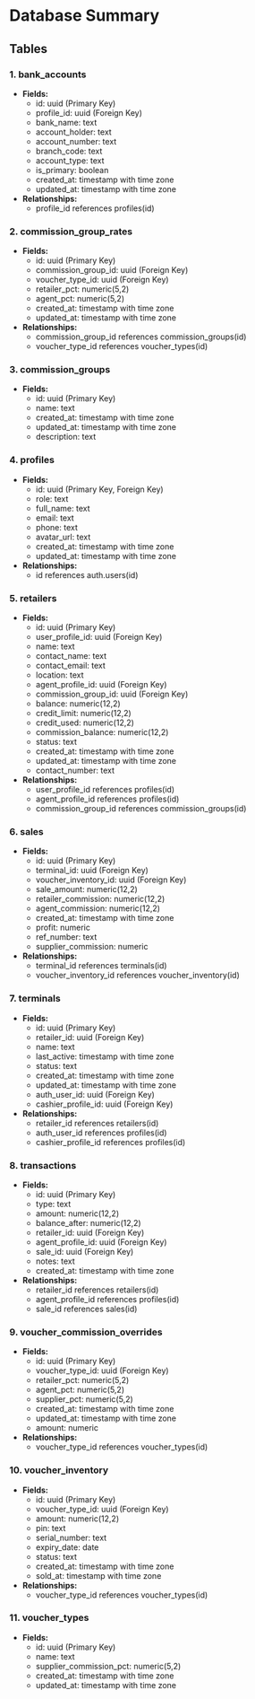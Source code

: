 # Database Summary

## Tables

### 1. bank_accounts

- **Fields:**
  - id: uuid (Primary Key)
  - profile_id: uuid (Foreign Key)
  - bank_name: text
  - account_holder: text
  - account_number: text
  - branch_code: text
  - account_type: text
  - is_primary: boolean
  - created_at: timestamp with time zone
  - updated_at: timestamp with time zone
- **Relationships:**
  - profile_id references profiles(id)

### 2. commission_group_rates

- **Fields:**
  - id: uuid (Primary Key)
  - commission_group_id: uuid (Foreign Key)
  - voucher_type_id: uuid (Foreign Key)
  - retailer_pct: numeric(5,2)
  - agent_pct: numeric(5,2)
  - created_at: timestamp with time zone
  - updated_at: timestamp with time zone
- **Relationships:**
  - commission_group_id references commission_groups(id)
  - voucher_type_id references voucher_types(id)

### 3. commission_groups

- **Fields:**
  - id: uuid (Primary Key)
  - name: text
  - created_at: timestamp with time zone
  - updated_at: timestamp with time zone
  - description: text

### 4. profiles

- **Fields:**
  - id: uuid (Primary Key, Foreign Key)
  - role: text
  - full_name: text
  - email: text
  - phone: text
  - avatar_url: text
  - created_at: timestamp with time zone
  - updated_at: timestamp with time zone
- **Relationships:**
  - id references auth.users(id)

### 5. retailers

- **Fields:**
  - id: uuid (Primary Key)
  - user_profile_id: uuid (Foreign Key)
  - name: text
  - contact_name: text
  - contact_email: text
  - location: text
  - agent_profile_id: uuid (Foreign Key)
  - commission_group_id: uuid (Foreign Key)
  - balance: numeric(12,2)
  - credit_limit: numeric(12,2)
  - credit_used: numeric(12,2)
  - commission_balance: numeric(12,2)
  - status: text
  - created_at: timestamp with time zone
  - updated_at: timestamp with time zone
  - contact_number: text
- **Relationships:**
  - user_profile_id references profiles(id)
  - agent_profile_id references profiles(id)
  - commission_group_id references commission_groups(id)

### 6. sales

- **Fields:**
  - id: uuid (Primary Key)
  - terminal_id: uuid (Foreign Key)
  - voucher_inventory_id: uuid (Foreign Key)
  - sale_amount: numeric(12,2)
  - retailer_commission: numeric(12,2)
  - agent_commission: numeric(12,2)
  - created_at: timestamp with time zone
  - profit: numeric
  - ref_number: text
  - supplier_commission: numeric
- **Relationships:**
  - terminal_id references terminals(id)
  - voucher_inventory_id references voucher_inventory(id)

### 7. terminals

- **Fields:**
  - id: uuid (Primary Key)
  - retailer_id: uuid (Foreign Key)
  - name: text
  - last_active: timestamp with time zone
  - status: text
  - created_at: timestamp with time zone
  - updated_at: timestamp with time zone
  - auth_user_id: uuid (Foreign Key)
  - cashier_profile_id: uuid (Foreign Key)
- **Relationships:**
  - retailer_id references retailers(id)
  - auth_user_id references profiles(id)
  - cashier_profile_id references profiles(id)

### 8. transactions

- **Fields:**
  - id: uuid (Primary Key)
  - type: text
  - amount: numeric(12,2)
  - balance_after: numeric(12,2)
  - retailer_id: uuid (Foreign Key)
  - agent_profile_id: uuid (Foreign Key)
  - sale_id: uuid (Foreign Key)
  - notes: text
  - created_at: timestamp with time zone
- **Relationships:**
  - retailer_id references retailers(id)
  - agent_profile_id references profiles(id)
  - sale_id references sales(id)

### 9. voucher_commission_overrides

- **Fields:**
  - id: uuid (Primary Key)
  - voucher_type_id: uuid (Foreign Key)
  - retailer_pct: numeric(5,2)
  - agent_pct: numeric(5,2)
  - supplier_pct: numeric(5,2)
  - created_at: timestamp with time zone
  - updated_at: timestamp with time zone
  - amount: numeric
- **Relationships:**
  - voucher_type_id references voucher_types(id)

### 10. voucher_inventory

- **Fields:**
  - id: uuid (Primary Key)
  - voucher_type_id: uuid (Foreign Key)
  - amount: numeric(12,2)
  - pin: text
  - serial_number: text
  - expiry_date: date
  - status: text
  - created_at: timestamp with time zone
  - sold_at: timestamp with time zone
- **Relationships:**
  - voucher_type_id references voucher_types(id)

### 11. voucher_types

- **Fields:**
  - id: uuid (Primary Key)
  - name: text
  - supplier_commission_pct: numeric(5,2)
  - created_at: timestamp with time zone
  - updated_at: timestamp with time zone
